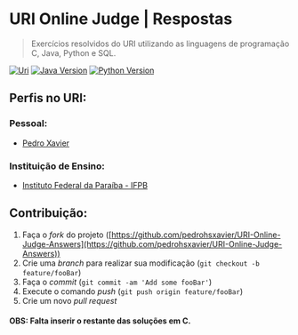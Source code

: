 # URI Online Judge | Respostas

> Exercícios resolvidos do URI utilizando as linguagens de programação C, Java, Python e SQL.

[![Uri][uri-image]][uri-url] [![Java Version][java-image]][java-url] [![Python Version][python-image]][python-url]

[uri-image]: https://img.shields.io/badge/uri-uri--online--judge-ff69b4.svg
[uri-url]: https://www.urionlinejudge.com.br/judge/pt/login
[java-image]: https://img.shields.io/badge/java%208-jdk1.8-red.svg
[java-url]: https://www.java.com/pt_BR/download/
[python-image]: https://img.shields.io/badge/python-python%203.7.4-blue.svg
[python-url]: https://www.python.org/downloads/

## Perfis no URI:
### Pessoal: 
* [Pedro Xavier](https://www.urionlinejudge.com.br/judge/pt/profile/107646)

### Instituição de Ensino:
* [Instituto Federal da Paraíba - IFPB](https://www.urionlinejudge.com.br/judge/pt/users/university/ifpb)

## Contribuição:

1. Faça o *fork* do projeto ([https://github.com/pedrohsxavier/URI-Online-Judge-Answers](https://github.com/pedrohsxavier/URI-Online-Judge-Answers))
2. Crie uma *branch* para realizar sua modificação (`git checkout -b feature/fooBar`)
3. Faça o *commit* (`git commit -am 'Add some fooBar'`)
4. Execute o comando *push* (`git push origin feature/fooBar`)
5. Crie um novo *pull request*


#### OBS: Falta inserir o restante das soluções em C.
